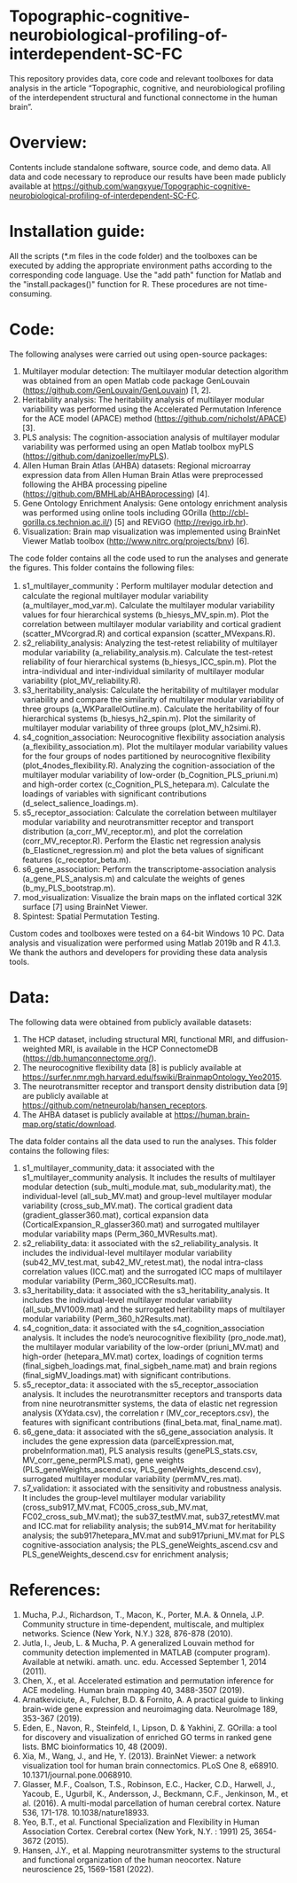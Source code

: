 # Topographic-cognitive-neurobiological-profiling-of-interdependent-SC-FC
This repository provides data, core code and relevant toolboxes for data analysis in the article “Topographic, cognitive, and neurobiological profiling of the interdependent structural and functional connectome in the human brain”.

# Overview:
Contents include standalone software, source code, and demo data. All data and code necessary to reproduce our results have been made publicly available at https://github.com/wangxyue/Topographic-cognitive-neurobiological-profiling-of-interdependent-SC-FC.

# Installation guide:
All the scripts (*.m files in the code folder) and the toolboxes can be executed by adding the appropriate environment paths according to the corresponding code language. Use the "add path" function for Matlab and the "install.packages()" function for R. These procedures are not time-consuming.

# Code:
The following analyses were carried out using open-source packages:
1. Multilayer modular detection: The multilayer modular detection algorithm was obtained from an open Matlab code package GenLouvain (https://github.com/GenLouvain/GenLouvain) [1, 2].
2. Heritability analysis: The heritability analysis of multilayer modular variability was performed using the Accelerated Permutation Inference for the ACE model (APACE) method (https://github.com/nicholst/APACE) [3].
3. PLS analysis: The cognition-association analysis of multilayer modular variability was performed using an open Matlab toolbox myPLS (https://github.com/danizoeller/myPLS).
4. Allen Human Brain Atlas (AHBA) datasets: Regional microarray expression data from Allen Human Brain Atlas were preprocessed following the AHBA processing pipeline (https://github.com/BMHLab/AHBAprocessing) [4]. 
5. Gene Ontology Enrichment Analysis: Gene ontology enrichment analysis was performed using online tools including GOrilla (http://cbl-gorilla.cs.technion.ac.il/) [5] and REViGO (http://revigo.irb.hr).
6. Visualization: Brain map visualization was implemented using BrainNet Viewer Matlab toolbox (http://www.nitrc.org/projects/bnv) [6].

The code folder contains all the code used to run the analyses and generate the figures. This folder contains the following files:
1. s1_multilayer_community：Perform multilayer modular detection and calculate the regional multilayer modular variability (a_multilayer_mod_var.m). Calculate the multilayer modular variability values for four hierarchical systems (b_hiesys_MV_spin.m). Plot the correlation between multilayer modular variability and cortical gradient (scatter_MVcorgrad.R) and cortical expansion (scatter_MVexpans.R).
2. s2_reliability_analysis: Analyzing the test-retest reliability of multilayer modular variability (a_reliability_analysis.m). Calculate the test-retest reliability of four hierarchical systems (b_hiesys_ICC_spin.m). Plot the intra-individual and inter-individual similarity of multilayer modular variability (plot_MV_reliability.R).
3. s3_heritability_analysis: Calculate the heritability of multilayer modular variability and compare the similarity of multilayer modular variability of three groups (a_WKParallelOutline.m). Calculate the heritability of four hierarchical systems (b_hiesys_h2_spin.m). Plot the similarity of multilayer modular variability of three groups (plot_MV_h2simi.R).
4. s4_cognition_association: Neurocognitive flexibility association analysis (a_flexibility_association.m). Plot the multilayer modular variability values for the four groups of nodes partitioned by neurocognitive flexibility (plot_4nodes_flexibility.R). Analyzing the cognition-association of the multilayer modular variability of low-order (b_Cognition_PLS_priuni.m) and high-order cortex (c_Cognition_PLS_hetepara.m). Calculate the loadings of variables with significant contributions (d_select_salience_loadings.m).
5. s5_receptor_association: Calculate the correlation between multilayer modular variability and neurotransmitter receptor and transport distribution (a_corr_MV_receptor.m), and plot the correlation (corr_MV_receptor.R). Perform the Elastic net regression analysis (b_Elasticnet_regression.m) and plot the beta values of significant features (c_receptor_beta.m).
6. s6_gene_association: Perform the transcriptome-association analysis (a_gene_PLS_analysis.m) and calculate the weights of genes (b_my_PLS_bootstrap.m).
7. mod_visualization: Visualize the brain maps on the inflated cortical 32K surface [7] using BrainNet Viewer.
8. Spintest: Spatial Permutation Testing.

Custom codes and toolboxes were tested on a 64-bit Windows 10 PC. Data analysis and visualization were performed using Matlab 2019b and R 4.1.3. We thank the authors and developers for providing these data analysis tools.

# Data:
The following data were obtained from publicly available datasets:
1. The HCP dataset, including structural MRI, functional MRI, and diffusion-weighted MRI, is available in the HCP ConnectomeDB (https://db.humanconnectome.org/). 
2. The neurocognitive flexibility data [8] is publicly available at https://surfer.nmr.mgh.harvard.edu/fswiki/BrainmapOntology_Yeo2015. 
3. The neurotransmitter receptor and transport density distribution data [9] are publicly available at https://github.com/netneurolab/hansen_receptors. 
4. The AHBA dataset is publicly available at https://human.brain-map.org/static/download.

The data folder contains all the data used to run the analyses. This folder contains the following files:
1. s1_multilayer_community_data: it associated with the s1_multilayer_community analysis. It includes the results of multilayer modular detection (sub_multi_module.mat, sub_modularity.mat), the individual-level (all_sub_MV.mat) and group-level multilayer modular variability (cross_sub_MV.mat). The cortical gradient data (gradient_glasser360.mat), cortical expansion data (CorticalExpansion_R_glasser360.mat) and surrogated multilayer modular variability maps (Perm_360_MVResults.mat).
2. s2_reliability_data: it associated with the s2_reliability_analysis. It includes the individual-level multilayer modular variability (sub42_MV_test.mat, sub42_MV_retest.mat), the nodal intra-class correlation values (ICC.mat) and the surrogated ICC maps of multilayer modular variability (Perm_360_ICCResults.mat).
3. s3_heritability_data: it associated with the s3_heritability_analysis. It includes the individual-level multilayer modular variability (all_sub_MV1009.mat) and the surrogated heritability maps of multilayer modular variability (Perm_360_h2Results.mat).
4. s4_cognition_data: it associated with the s4_cognition_association analysis. It includes the node’s neurocognitive flexibility (pro_node.mat), the multilayer modular variability of the low-order (priuni_MV.mat) and high-order (hetepara_MV.mat) cortex, loadings of cognition terms (final_sigbeh_loadings.mat, final_sigbeh_name.mat) and brain regions (final_sigMV_loadings.mat) with significant contributions.
5. s5_receptor_data: it associated with the s5_receptor_association analysis. It includes the neurotransmitter receptors and transports data from nine neurotransmitter systems, the data of elastic net regression analysis (XYdata.csv), the correlation r (MV_cor_receptors.csv), the features with significant contributions (final_beta.mat, final_name.mat).
6. s6_gene_data: it associated with the s6_gene_association analysis. It includes the gene expression data (parcelExpression.mat, probeInformation.mat), PLS analysis results (genePLS_stats.csv, MV_corr_gene_permPLS.mat), gene weights (PLS_geneWeights_ascend.csv, PLS_geneWeights_descend.csv), surrogated multilayer modular variability (permMV_res.mat).
7. s7_validation: it associated with the sensitivity and robustness analysis. It includes the group-level multilayer modular variability (cross_sub917_MV.mat, FC005_cross_sub_MV.mat, FC02_cross_sub_MV.mat); the sub37_testMV.mat, sub37_retestMV.mat and ICC.mat for reliability analysis; the sub914_MV.mat for heritability analysis; the sub917hetepara_MV.mat and sub917priuni_MV.mat for PLS cognitive-association analysis; the PLS_geneWeights_ascend.csv and PLS_geneWeights_descend.csv for enrichment analysis;


# References:
1. Mucha, P.J., Richardson, T., Macon, K., Porter, M.A. & Onnela, J.P. Community structure in time-dependent, multiscale, and multiplex networks. Science (New York, N.Y.) 328, 876-878 (2010).
2. Jutla, I., Jeub, L. & Mucha, P. A generalized Louvain method for community detection implemented in MATLAB (computer program). Available at netwiki. amath. unc. edu. Accessed September 1, 2014 (2011).
3. Chen, X., et al. Accelerated estimation and permutation inference for ACE modeling. Human brain mapping 40, 3488-3507 (2019).
4. Arnatkeviciute, A., Fulcher, B.D. & Fornito, A. A practical guide to linking brain-wide gene expression and neuroimaging data. NeuroImage 189, 353-367 (2019).
5. Eden, E., Navon, R., Steinfeld, I., Lipson, D. & Yakhini, Z. GOrilla: a tool for discovery and visualization of enriched GO terms in ranked gene lists. BMC bioinformatics 10, 48 (2009).
6. Xia, M., Wang, J., and He, Y. (2013). BrainNet Viewer: a network visualization tool for human brain connectomics. PLoS One 8, e68910. 10.1371/journal.pone.0068910.
7. Glasser, M.F., Coalson, T.S., Robinson, E.C., Hacker, C.D., Harwell, J., Yacoub, E., Ugurbil, K., Andersson, J., Beckmann, C.F., Jenkinson, M., et al. (2016). A multi-modal parcellation of human cerebral cortex. Nature 536, 171-178. 10.1038/nature18933.
8. Yeo, B.T., et al. Functional Specialization and Flexibility in Human Association Cortex. Cerebral cortex (New York, N.Y. : 1991) 25, 3654-3672 (2015).
9. Hansen, J.Y., et al. Mapping neurotransmitter systems to the structural and functional organization of the human neocortex. Nature neuroscience 25, 1569-1581 (2022).

